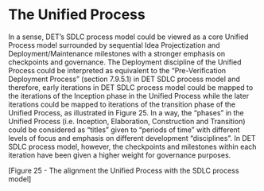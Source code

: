 #	The Unified Process
In a sense, DET’s SDLC process model could be viewed as a core Unified Process model surrounded by sequential Idea Projectization and Deployment/Maintenance milestones with a stronger emphasis on checkpoints and governance. 
The Deployment discipline of the Unified Process could be interpreted as equivalent to the “Pre-Verification Deployment Process” (section ‎7.9.5.1) in DET SDLC process model and therefore, early iterations in DET SDLC process model could be mapped to the iterations of the Inception phase in the Unified Process while the later iterations could be mapped to iterations of the transition phase of the Unified Process, as illustrated in Figure 25. 
In a way, the “phases” in the Unified Process (i.e. Inception, Elaboration, Construction and Transition) could be considered as “titles” given to “periods of time” with different levels of  focus and emphasis on different development “disciplines”. In DET SDLC process model, however, the checkpoints and milestones within each iteration have been given a higher weight for governance purposes. 

[Figure 25 - The alignment the Unified Process with the SDLC process model]
